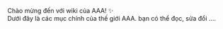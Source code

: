 
Chào mừng đến với wiki của AAA! ✨  
Dưới đây là các mục chính của thế giới AAA. bạn có thể đọc, sửa đổi .... 